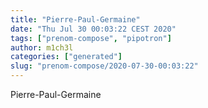 ```yaml
---
title: "Pierre-Paul-Germaine"
date: "Thu Jul 30 00:03:22 CEST 2020"
tags: ["prenom-compose", "pipotron"]
author: m1ch3l
categories: ["generated"]
slug: "prenom-compose/2020-07-30-00:03:22"
---
```


Pierre-Paul-Germaine
